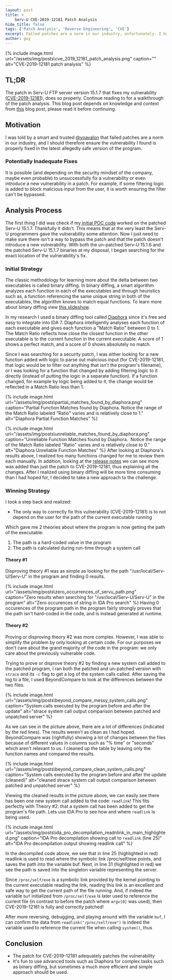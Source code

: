 ```yaml
---
layout: post
title: >
    Serv-U CVE-2019-12181 Patch Analysis
hide_title: false
tags: ['Patch Analysis', 'Reverse Engineering', 'CVE']
excerpt: Failed patches are a norm in our industry, unfortunately. I had to examine the patch for my CVE-2019-12181 vulnerability to see if it was secure.
author: guy
---
```


{% include image.html url="/assets/img/posts\cve_2019_12181_patch_analysis.png" caption="" alt="CVE-2019-12181 patch analysis" %}
## TL;DR
The patch in Serv\-U FTP server version 15.1.7 that fixes my vulnerability ([CVE\-2019\-12181](https://nvd.nist.gov/vuln/detail/CVE-2019-12181)), does so properly. Continue reading to for a walkthrough of the patch analysis.
This blog post depends on knowledge and context from [this](/2019/06/17/CVE-2019-12181-Serv-U-Exploit-Writeup.html) blog post, please read it before continuing.
## Motivation
I was told by a smart and trusted [@yoavalon](https://twitter.com/yoavalon) that failed patches are a norm in our industry, and I should therefore ensure the vulnerability I found is properly fixed in the latest allegedly safe version of the program.
### Potentially Inadequate Fixes
It is possible (and depending on the security mindset of the company, maybe even probable) to unsuccessfully fix a vulnerability or even introduce a new vulnerability in a patch. For example, if some filtering logic is added to block malicious input from the user, it is worth ensuring the filter can't be bypassed.
## Analysis Process
The first thing I did was check if my[ initial POC code](https://www.exploit-db.com/exploits/47009) worked on the patched Serv\-U 15.1.7. Thankfully it didn't. This means that at the very least the Serv\-U programmers gave the vulnerability some attention. Now I just need to make sure there isn't a way to bypass the patch and that the patch doesn't introduce a new vulnerability.
With both the un\-patched Serv\-U 15.1.6 and the patched Serv\-U 15.1.7 binaries at my disposal, I began searching for the exact location of the vulnerability's fix.
### Initial Strategy
The classic methodology for learning more about the delta between two executables is called binary diffing. In binary diffing, a smart algorithm analyzes each function in each of the executables and through heuristics such as, a function referencing the same unique string in both of the executables, the algorithm knows to match equal functions. To learn more about binary diffing view [this slideshow](https://www.rsaconference.com/writable/presentations/file_upload/ht-t10-bruh_-do-you-even-diff-diffing-microsoft-patches-to-find-vulnerabilities.pdf).

In my research I used a binary diffing tool called [Diaphora](http://diaphora.re/) since it's free and easy to integrate into IDA 7. Diaphora intelligently analyses each function of each executable and gives each function a "Match Ratio" between 0 to 1. The Match Ratio reflects how close the closest function in the other executable is to the current function in the current executable. A score of 1 shows a perfect match, and a score of 0 shows absolutely no match. 

Since I was searching for a security patch, I was either looking for a new function added with logic to parse out malicious input (for CVE\-2019\-12181, that logic would be to filter out anything that isn't the program's filename), or I was looking for a function that changed by adding filtering logic to it directly (instead of putting the logic in a separate function). If a function changed, for example by logic being added to it, the change would be reflected in a Match Ratio less than 1.

{% include image.html url="/assets/img/posts\partial_matches_found_by_diaphora.png" caption="Partial Function Matches found by Diaphora. Notice the range of the Match Ratio labeled &quot;Ratio&quot; varies and is relatively close to 1." alt="Diaphora Partial Function Matches" %}

{% include image.html url="/assets/img/posts\unreliable_matches_found_by_diaphora.png" caption="Unreliable Function Matches found by Diaphora.  Notice the range of the Match Ratio labeled &quot;Ratio&quot; varies and is relatively close to 0." alt="Diaphora Unreliable Function Matches" %}
After looking at Diaphora's results above, I realized too many functions changed for me to review them each manually. In addition, looking at the [release notes](https://documentation.solarwinds.com/en/success_center/servu/Content/Release_Notes/Servu_15-1-7_release_notes.htm) we can see more was added than just the patch to CVE\-2019\-12181, thus explaining all the changes. After I realized using binary diffing will be more time consuming than I had hoped for, I decided to take a new approach to the challenge.
### Winning Strategy
I took a step back and realized:
* The only way to correctly fix this vulnerability (CVE\-2019\-12181) is to not depend on the user for the path of the current executable running

Which gave me 2 theories about where the program is now getting the path of the executable:
1. The path is a hard\-coded value in the program
2. The path is calculated during run\-time through a system call

#### Theory \#1 
Disproving theory \#1 was as simple as looking for the path "/usr/local/Serv\-U/Serv\-U" in the program and finding 0 results.

{% include image.html url="/assets/img/posts\zero_occurrences_of_servu_path.png" caption="Zero results when searching for &quot;/usr/local/Serv\-U/Serv\-U&quot; in the program" alt="Zero occurences of string in IDA Pro search" %}
Having 0 occurences of the program path in the program fairly strongly proves that the path isn't hard\-coded in the code, and is instead generated at runtime.
#### Theory \#2 
Proving or disproving theory \#2 was more complex. However, I was able to simplify the problem by only looking at certain code. For our purposes we don't care about the grand majority of the code in the program: we only care about the previously vulnerable code.

Trying to prove or disprove theory \#2 by finding a new system call added to the patched program, I ran both the patched and un\-patched version with `strace` and its `-c` flag to get a log of the system calls called. After saving the log to a file, I used BeyondCompare to look at the differences between the two files.

{% include image.html url="/assets/img/posts\beyond_compare_messy_system_calls.png" caption="System calls executed by the program before and after the update" alt="strace system call output comparison between patched and unpatched server" %}

As we can see in the picture above, there are a lot of differences (indicated by the red lines). The results weren't as clean as I had hoped. BeyondCompare was (rightfully) showing a lot of changes between the files because of different values in columns such as "% time" or "seconds" which aren't relevant to us. I cleaned up the table by leaving only the function names and compared the results.

{% include image.html url="/assets/img/posts\beyond_compare_clean_system_calls.png" caption="System calls executed by the program before and after the update (cleaned)" alt="cleaned strace system call output comparison between patched and unpatched server" %}

Viewing the cleaned results in the picture above, we can easily see there has been one new system call added to the code: `readlink`! This fits perfectly with Theory \#2: that a system call has been added to get the program's file path. Lets use IDA Pro to see how and where `readlink` is being used.

{% include image.html url="/assets/img/posts\ida_pro_decompilation_readnlink_in_main_highlighted.png" caption="IDA Pro decompilation showing call to `readlink` (line 25)" alt="IDA Pro decompilation output showing readlink call" %}

In the decompiled code above, we see that in line 25 (highlighted in red) readlink is used to read where the symbolic link /proc/self/exe points, and saves the path into the variable buf. Next, in line 31 (highlighted in red) we see the path is saved into the singleton variable representing the server. 

Since `/proc/self/exe` is a symbolic link provided by the kernel pointing to the current executable reading the link, reading this link is an excellent and safe way to get the current path of the file running. And, if indeed the variable `buf` initialized from `/proc/self/exe` is later used to reference the current file (in contrast to before the patch where `argv[0]` was used), then CVE\-2019\-12181 is fully and correctly patched\! 

After more reversing, debugging, and playing around with the variable `buf`, I can confirm the data from `readlink("/proc/self/exe")` is indeed the variable used to reference the current file when calling `system()`, thus 
## Conclusion
* The patch for CVE\-2019\-12181 adequately patches the vulnerability
* It's fun to use advanced tools such as Diaphora for complex tasks such  as binary diffing, but sometimes a much more efficient and simple  approach should be used.

